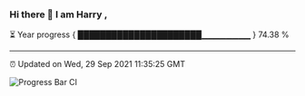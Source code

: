 ### Hi there 👋 I am Harry , 

⏳ Year progress { ██████████████████████▁▁▁▁▁▁▁▁ } 74.38 %

---

⏰ Updated on Wed, 29 Sep 2021 11:35:25 GMT

![Progress Bar CI](https://github.com/duykhang68/duykhang68/workflows/Progress%20Bar%20CI/badge.svg)
